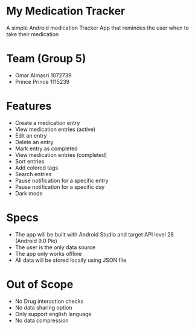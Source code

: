 # My Medication Tracker
A simple Android medication Tracker App that remindes the user when to take their medication 

# Team (Group 5)

- Omar Almasri 1072739
- Prince Prince 1115239

# Features

- Create a medication entry
- View medication entries (active)
- Edit an entry
- Delete an entry
- Mark entry as completed
- View medication entries (completed)
- Sort entries
- Add colored tags
- Search entries 
- Pause notification for a specific entry
- Pause notification for a specific day
- Dark mode 


# Specs

- The app will be built with Android Studio and target API level 28 (Android 9.0 Pie)
- The user is the only data source
- The app only works offline
- All data will be stored locally using JSON file 

# Out of Scope

- No Drug interaction checks 
- No data sharing option 
- Only support english language 
- No data compression 
